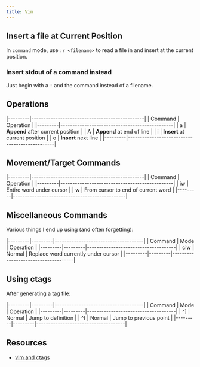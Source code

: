 ```yaml
---
title: Vim
---
```


## Insert a file at Current Position ##

In `command` mode, use `:r <filename>` to read a file in and insert at the
current position.

### Insert stdout of a command instead ###

Just begin with a `!` and the command instead of a filename.

## Operations ##

|---------|-----------------------------------------------|
| Command | Operation                                     |
|---------|-----------------------------------------------|
| a       | **Append** after current position             |
| A       | **Append** at end of line                     |
| i       | **Insert** at current position                |
| o       | **Insert** next line                          |
|---------|-----------------------------------------------|

## Movement/Target Commands ##

|---------|-----------------------------------------------|
| Command | Operation                                     |
|---------|-----------------------------------------------|
| iw      | Entire word under cursor                      |
| w       | From cursor to end of current word            |
|---------|-----------------------------------------------|

## Miscellaneous Commands ##

Various things I end up using (and often forgetting):

|---------|---------|-------------------------------------|
| Command | Mode    | Operation                           |
|---------|---------|-------------------------------------|
| ciw     | Normal  | Replace word currently under cursor |
|---------|---------|-------------------------------------|

## Using ctags ##

After generating a tag file:

|---------|---------|-------------------------------------|
| Command | Mode    | Operation                           |
|---------|---------|-------------------------------------|
| ^]      | Normal  | Jump to definition |
| ^t      | Normal  | Jump to previous point |
|---------|---------|-------------------------------------|

## Resources ##

* [vim and ctags](https://andrew.stwrt.ca/posts/vim-ctags/)
